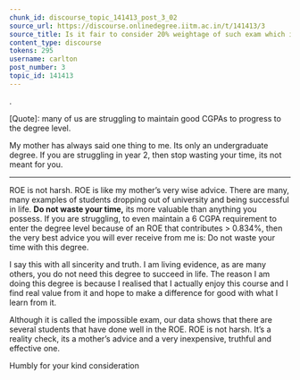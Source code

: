```yaml
---
chunk_id: discourse_topic_141413_post_3_02
source_url: https://discourse.onlinedegree.iitm.ac.in/t/141413/3
source_title: Is it fair to consider 20% weightage of such exam which is impossible to solve in given time (i.e. ROE)
content_type: discourse
tokens: 295
username: carlton
post_number: 3
topic_id: 141413
---
```


.

[Quote]: 
many of us are struggling to maintain good CGPAs to progress to the degree level.

My mother has always said one thing to me. Its only an undergraduate degree. If you are struggling in year 2, then stop wasting your time, its not meant for you.

---

ROE is not harsh. ROE is like my mother’s very wise advice. There are many, many examples of students dropping out of university and being successful in life. **Do not waste your time,** its more valuable than anything you possess. If you are struggling, to even maintain a 6 CGPA requirement to enter the degree level because of an ROE that contributes &gt; 0.834%, then the very best advice you will ever receive from me is: Do not waste your time with this degree.

I say this with all sincerity and truth. I am living evidence, as are many others, you do not need this degree to succeed in life. The reason I am doing this degree is because I realised that I actually enjoy this course and I find real value from it and hope to make a difference for good with what I learn from it.

Although it is called the impossible exam, our data shows that there are several students that have done well in the ROE. ROE is not harsh. It’s a reality check, its a mother’s advice and a very inexpensive, truthful and effective one.

Humbly for your kind consideration
